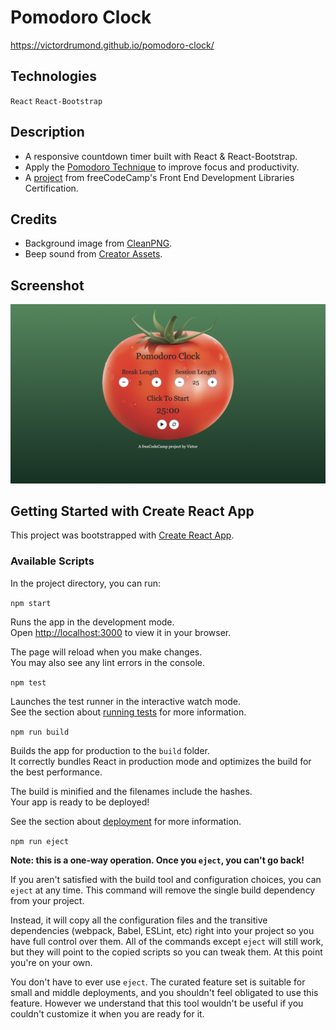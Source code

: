 # Pomodoro Clock
https://victordrumond.github.io/pomodoro-clock/

## Technologies
`React` `React-Bootstrap`

## Description
* A responsive countdown timer built with React & React-Bootstrap.
* Apply the [Pomodoro Technique](https://en.wikipedia.org/wiki/Pomodoro_Technique) to improve focus and productivity.
* A [project](https://www.freecodecamp.org/learn/front-end-development-libraries/front-end-development-libraries-projects/build-a-25--5-clock) from freeCodeCamp's Front End Development Libraries Certification.

## Credits
* Background image from [CleanPNG](https://www.cleanpng.com/png-tomato-png-clipart-picture-9646/).
* Beep sound from [Creator Assets](https://creatorassets.com/a/notification-sound-effects).

## Screenshot
![img](./src/media/screenshot.jpg)

## Getting Started with Create React App
This project was bootstrapped with [Create React App](https://github.com/facebook/create-react-app).

### Available Scripts
In the project directory, you can run:

`npm start`

Runs the app in the development mode.\
Open [http://localhost:3000](http://localhost:3000) to view it in your browser.

The page will reload when you make changes.\
You may also see any lint errors in the console.

`npm test`

Launches the test runner in the interactive watch mode.\
See the section about [running tests](https://facebook.github.io/create-react-app/docs/running-tests) for more information.

`npm run build`

Builds the app for production to the `build` folder.\
It correctly bundles React in production mode and optimizes the build for the best performance.

The build is minified and the filenames include the hashes.\
Your app is ready to be deployed!

See the section about [deployment](https://facebook.github.io/create-react-app/docs/deployment) for more information.

`npm run eject`

**Note: this is a one-way operation. Once you `eject`, you can't go back!**

If you aren't satisfied with the build tool and configuration choices, you can `eject` at any time. This command will remove the single build dependency from your project.

Instead, it will copy all the configuration files and the transitive dependencies (webpack, Babel, ESLint, etc) right into your project so you have full control over them. All of the commands except `eject` will still work, but they will point to the copied scripts so you can tweak them. At this point you're on your own.

You don't have to ever use `eject`. The curated feature set is suitable for small and middle deployments, and you shouldn't feel obligated to use this feature. However we understand that this tool wouldn't be useful if you couldn't customize it when you are ready for it.